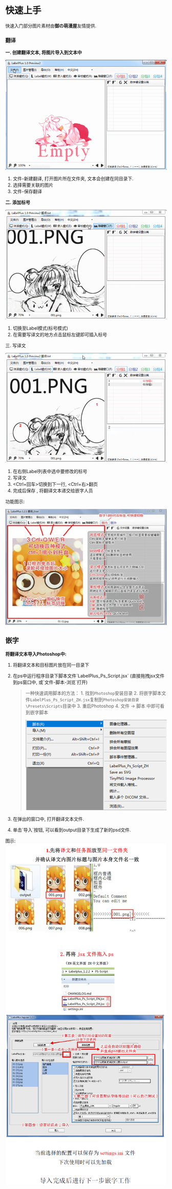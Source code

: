 # 快速上手

快速入门部分图片素材由**御の萌漫屋**友情提供.

### 翻译

**一. 创建翻译文本, 将图片导入到文本中**

![](assets/1_new_file.gif)

1. 文件-新建翻译, 打开图片所在文件夹, 文本会创建在同目录下.
2. 选择需要关联的图片
3. 文件-保存翻译

**二. 添加标号**

![](assets/2_add_label.gif)

1. 切换至Label模式\(标号模式\)
2. 在需要写译文的地方点击鼠标左键即可插入标号

三. 写译文

![](assets/3_write_text.gif)

1. 在右侧Label列表中选中要修改的标号
2. 写译文
3. &lt;Ctrl+回车&gt;切换到下一行, &lt;Ctrl+右&gt;翻页
4. 完成后保存 , 将翻译文本递交给嵌字人员

功能图示:

![](assets/quick_start_1.png)

## 嵌字

**将翻译文本导入Photoshop中:**

1. 将翻译文本和目标图片放在同一目录下
2. 在ps中运行程序目录下脚本文件\`LabelPlus\_Ps\_Script.jsx\` \(直接拖拽jsx文件到ps窗口中, 或\`文件-脚本-浏览\`打开\)

   > 一种快速调用脚本的方法： 1. 找到`Photoshop`安装目录 2. 将嵌字脚本文件`LabelPlus_Ps_Script_ZH.jsx`复制到`Photoshop安装目录\Presets\Scripts`目录中 3. 重启Photoshop 4. 文件 -&gt; 脚本 中即可看到嵌字脚本
   >
   > ![](assets/ps-open-script-from-menu.png)

3. 在弹出的窗口中, 打开翻译文本文件.
4. 单击\`导入\`按钮, 可以看到output目录下生成了新的psd文件.

图示:![](assets/quick_start_3.png)![](assets/qucik_start_4.png)

